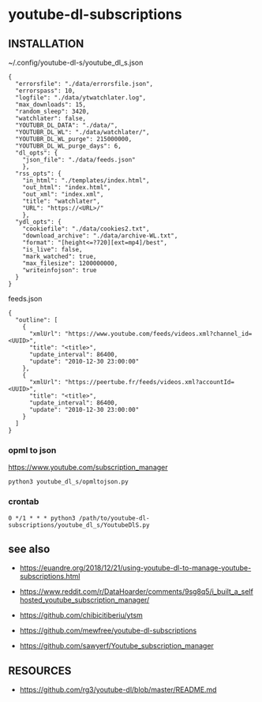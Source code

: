 # youtube-dl-subscriptions

## INSTALLATION

~/.config/youtube-dl-s/youtube_dl_s.json
```
{
  "errorsfile": "./data/errorsfile.json",
  "errorspass": 10,
  "logfile": "./data/ytwatchlater.log",
  "max_downloads": 15,
  "random_sleep": 3420,
  "watchlater": false,
  "YOUTUBR_DL_DATA": "./data/",
  "YOUTUBR_DL_WL": "./data/watchlater/",
  "YOUTUBR_DL_WL_purge": 215000000,
  "YOUTUBR_DL_WL_purge_days": 6,
  "dl_opts": {
    "json_file": "./data/feeds.json"
    },
  "rss_opts": {
    "in_html": "./templates/index.html",
    "out_html": "index.html",
    "out_xml": "index.xml",
    "title": "watchlater",
    "URL": "https://<URL>/"
    },
  "ydl_opts": {
    "cookiefile": "./data/cookies2.txt",
    "download_archive": "./data/archive-WL.txt",
    "format": "[height<=?720][ext=mp4]/best",
    "is_live": false,
    "mark_watched": true,
    "max_filesize": 1200000000,
    "writeinfojson": true
  }
}
```

feeds.json
```
{
  "outline": [
    {
      "xmlUrl": "https://www.youtube.com/feeds/videos.xml?channel_id=<UUID>",
      "title": "<title>",
      "update_interval": 86400,
      "update": "2010-12-30 23:00:00"
    },
    {
      "xmlUrl": "https://peertube.fr/feeds/videos.xml?accountId=<UUID>",
      "title": "<title>",
      "update_interval": 86400,
      "update": "2010-12-30 23:00:00"
    }
  ]
}
```

### opml to json

https://www.youtube.com/subscription_manager

```
python3 youtube_dl_s/opmltojson.py
```

### crontab

```
0 */1 * * * python3 /path/to/youtube-dl-subscriptions/youtube_dl_s/YoutubeDlS.py
```

## see also

- https://euandre.org/2018/12/21/using-youtube-dl-to-manage-youtube-subscriptions.html
- https://www.reddit.com/r/DataHoarder/comments/9sg8q5/i_built_a_selfhosted_youtube_subscription_manager/

- https://github.com/chibicitiberiu/ytsm
- https://github.com/mewfree/youtube-dl-subscriptions
- https://github.com/sawyerf/Youtube_subscription_manager


## RESOURCES

- https://github.com/rg3/youtube-dl/blob/master/README.md
